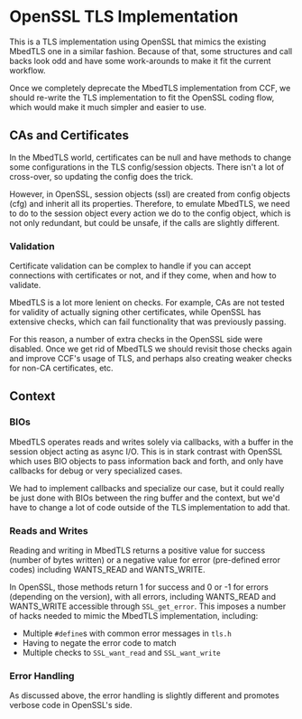 # OpenSSL TLS Implementation

This is a TLS implementation using OpenSSL that mimics the existing MbedTLS
one in a similar fashion. Because of that, some structures and call backs
look odd and have some work-arounds to make it fit the current workflow.

Once we completely deprecate the MbedTLS implementation from CCF, we should
re-write the TLS implementation to fit the OpenSSL coding flow, which would
make it much simpler and easier to use.

## CAs and Certificates

In the MbedTLS world, certificates can be null and have methods to change
some configurations in the TLS config/session objects. There isn't a lot of
cross-over, so updating the config does the trick.

However, in OpenSSL, session objects (ssl) are created from config objects
(cfg) and inherit all its properties. Therefore, to emulate MbedTLS, we need
to do to the session object every action we do to the config object, which is
not only redundant, but could be unsafe, if the calls are slightly different.

### Validation

Certificate validation can be complex to handle if you can accept connections
with certificates or not, and if they come, when and how to validate.

MbedTLS is a lot more lenient on checks. For example, CAs are not tested for
validity of actually signing other certificates, while OpenSSL has extensive
checks, which can fail functionality that was previously passing.

For this reason, a number of extra checks in the OpenSSL side were disabled.
Once we get rid of MbedTLS we should revisit those checks again and improve
CCF's usage of TLS, and perhaps also creating weaker checks for non-CA
certificates, etc.

## Context

### BIOs

MbedTLS operates reads and writes solely via callbacks, with a buffer in the
session object acting as async I/O. This is in stark contrast with OpenSSL
which uses BIO objects to pass information back and forth, and only have
callbacks for debug or very specialized cases.

We had to implement callbacks and specialize our case, but it could really be
just done with BIOs between the ring buffer and the context, but we'd have to
change a lot of code outside of the TLS implementation to add that.

### Reads and Writes

Reading and writing in MbedTLS returns a positive value for success (number of
bytes written) or a negative value for error (pre-defined error codes) including
WANTS_READ and WANTS_WRITE.

In OpenSSL, those methods return 1 for success and 0 or -1 for errors (depending
on the version), with all errors, including WANTS_READ and WANTS_WRITE
accessible through `SSL_get_error`. This imposes a number of hacks needed to
mimic the MbedTLS implementation, including:

- Multiple `#define`s with common error messages in `tls.h`
- Having to negate the error code to match
- Multiple checks to `SSL_want_read` and `SSL_want_write`

### Error Handling

As discussed above, the error handling is slightly different and promotes
verbose code in OpenSSL's side.
